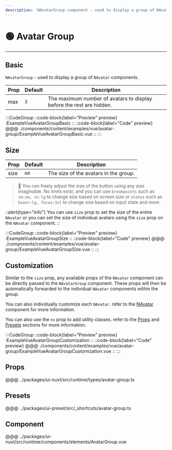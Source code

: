 ```yaml
---
description: 'NAvatarGroup component - used to display a group of NAvatar components.'
---
```


# 🟢 Avatar Group

---

## Basic

`NAvatarGroup` - used to display a group of `NAvatar` components.

| Prop | Default | Description                                                          |
| ---- | ------- | -------------------------------------------------------------------- |
| max  | `3`     | The maximum number of avatars to display before the rest are hidden. |

:::CodeGroup
::code-block{label="Preview" preview}
  :ExampleVueAvatarGroupBasic
::
::code-block{label="Code" preview}
@@@ ./components/content/examples/vue/avatar-group/ExampleVueAvatarGroupBasic.vue
::
:::

## Size

| Prop | Default | Description                           |
| ---- | ------- | ------------------------------------- |
| size | `md`    | The size of the avatars in the group. |

> 🚀 You can freely adjust the size of the button using any size imaginable. No limits exist, and you can use `breakpoints` such as `sm:sm, xs:lg` to change size based on screen size or `states` such as `hover:lg, focus:3xl` to change size based on input state and more.

::alert{type="info"}
You can use `size` prop to set the size of the entire `NAvatar` or you can set the size of individual avatars using the `size` prop on the `NAvatar` component.
::

:::CodeGroup
::code-block{label="Preview" preview}
  :ExampleVueAvatarGroupSize
::
::code-block{label="Code" preview}
@@@ ./components/content/examples/vue/avatar-group/ExampleVueAvatarGroupSize.vue
::
:::

## Customization

Similar to the `size` prop, any available props of the `NAvatar` component can be directly passed to the `NAvatarGroup` component. These props will then be automatically forwarded to the individual `NAvatar` components within the group.

You can also individually customize each `NAvatar`. refer to the [NAvatar](/components/elements/avatar) component for more information.

You can also use the `nv` prop to add utility classes. refer to the [Props](#props) and [Presets](#presets) sections for more information.

:::CodeGroup
::code-block{label="Preview" preview}
  :ExampleVueAvatarGroupCustomization
::
::code-block{label="Code" preview}
@@@ ./components/content/examples/vue/avatar-group/ExampleVueAvatarGroupCustomization.vue
::
:::

## Props
@@@ ../packages/ui-nuxt/src/runtime/types/avatar-group.ts

## Presets
@@@ ../packages/ui-preset/src/_shortcuts/avatar-group.ts

## Component
@@@ ../packages/ui-nuxt/src/runtime/components/elements/AvatarGroup.vue
